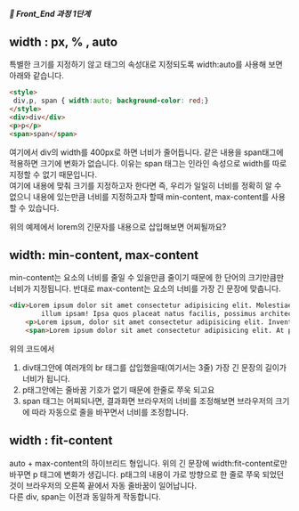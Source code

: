##### 🍑  Front_End 과정 1단계 


## width : px, % , auto   
특별한 크기를 지정하기 않고 태그의 속성대로 지정되도록 width:auto를 사용해 보면 아래와 같습니다. 


```html
<style>
 div,p, span { width:auto; background-color: red;}
</style>
<div>div</div>
<p>p</p>
<span>span</span>
```
여기에서 div의 width를 400px로 하면 너비가 줄어듭니다. 같은 내용을 span태그에 적용하면 크기에 변화가 없습니다. 이유는 span 태그는 인라인 속성으로 width를 따로 지정할 수 없기 때문입니다.  
여기에 내용에 맞춰 크기를 지정하고자 한다면 즉, 우리가 일일히 너비를 정확히 알 수 없으니 내용에 있는만큼 너비를 지정하고자 할때 min-content, max-content를 사용할 수 있습니다.  

위의 예제에서 lorem의 긴문자를 내용으로 삽입해보면 어찌될까요? 
## width: min-content, max-content   
min-content는 요소의 너비를 줄일 수 있을만큼 줄이기 때문에 한 단어의 크기만큼만 너비가 지정됩니다.
반대로
max-content는 요소의 너비를 가장 긴 문장에 맞춥니다.
```html
<div>Lorem ipsum dolor sit amet consectetur adipisicing elit. Molestiae, <br>
        illum ipsam! Ipsa quos placeat natus facilis, possimus architecto? Eaque delectus deserunt dolores, distinctio  <br> cumque assumenda! Nam qui nulla dolor! Libero.</div>
    <p>Lorem ipsum, dolor sit amet consectetur adipisicing elit. Inventore doloribus culpa, ut commodi explicabo incidunt vel nesciunt, sequi voluptatibus, in consectetur perferendis! Et blanditiis, nisi quis delectus rem hic facilis?</p>
    <span>Lorem ipsum dolor sit amet consectetur adipisicing elit. At possimus autem eligendi doloribus molestias reiciendis molestiae distinctio incidunt nam quos, quisquam officiis cum, maiores, amet vero itaque nostrum perspiciatis sapiente.</span>
```
위의 코드에서 
1. div태그안에 여러개의 br 태그를 삽입했을때(여기서는 3줄) 가장 긴 문장의 길이가 너비가 됩니다.  
2. p태그안에는 줄바꿈 기호가 없기 때문에 한줄로 쭈욱 되고요
3. span 태그는 어찌되나면, 결과화면 브라우저의 너비를 조정해보면 브라우저의 크기에 따라 자동으로 줄을 바꾸면서 너비를 조정합니다. 

## width : fit-content 
auto + max-content의 하이브리드 형입니다. 위의 긴 문장에 width:fit-content로만 바꾸면 p 태그에 변화가 생깁니다. p태그의 내용이 가로 방향으로 한 줄로 쭈욱 되었던것이 브라우저의 오른쪽 끝에서 자동 줄바꿈이 일어납니다.  
다른 div, span는 이전과 동일하게 작동합니다.   



